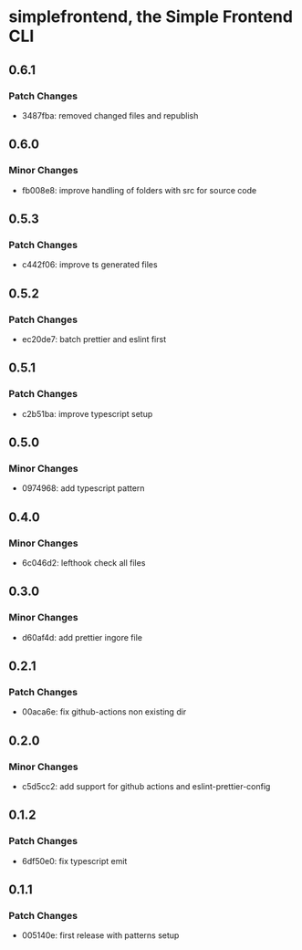 # simplefrontend, the Simple Frontend CLI

## 0.6.1

### Patch Changes

- 3487fba: removed changed files and republish

## 0.6.0

### Minor Changes

- fb008e8: improve handling of folders with src for source code

## 0.5.3

### Patch Changes

- c442f06: improve ts generated files

## 0.5.2

### Patch Changes

- ec20de7: batch prettier and eslint first

## 0.5.1

### Patch Changes

- c2b51ba: improve typescript setup

## 0.5.0

### Minor Changes

- 0974968: add typescript pattern

## 0.4.0

### Minor Changes

- 6c046d2: lefthook check all files

## 0.3.0

### Minor Changes

- d60af4d: add prettier ingore file

## 0.2.1

### Patch Changes

- 00aca6e: fix github-actions non existing dir

## 0.2.0

### Minor Changes

- c5d5cc2: add support for github actions and eslint-prettier-config

## 0.1.2

### Patch Changes

- 6df50e0: fix typescript emit

## 0.1.1

### Patch Changes

- 005140e: first release with patterns setup
